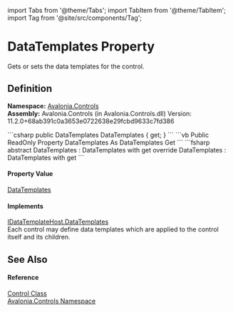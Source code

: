 import Tabs from '@theme/Tabs'; 
import TabItem from '@theme/TabItem'; 
import Tag from '@site/src/components/Tag'; 

# DataTemplates Property


Gets or sets the data templates for the control.



## Definition
**Namespace:** <a href="N_Avalonia_Controls">Avalonia.Controls</a>  
**Assembly:** Avalonia.Controls (in Avalonia.Controls.dll) Version: 11.2.0+68ab391c0a3653e0722638e29fcbd9633c7fd386

<Tabs groupId="api-code-preview">
<TabItem value="csharp" label="C#">
```csharp
public DataTemplates DataTemplates { get; }
```
</TabItem>
<TabItem value="vb" label="VB">
```vb
Public ReadOnly Property DataTemplates As DataTemplates
	Get
```
</TabItem>
<TabItem value="fsharp" label="F#">
```fsharp
abstract DataTemplates : DataTemplates with get
override DataTemplates : DataTemplates with get
```
</TabItem>
</Tabs>



#### Property Value
<a href="T_Avalonia_Controls_Templates_DataTemplates">DataTemplates</a>

#### Implements
<a href="P_Avalonia_Controls_Templates_IDataTemplateHost_DataTemplates">IDataTemplateHost.DataTemplates</a>  
Each control may define data templates which are applied to the control itself and its children.

## See Also


#### Reference
<a href="T_Avalonia_Controls_Control">Control Class</a>  
<a href="N_Avalonia_Controls">Avalonia.Controls Namespace</a>  
